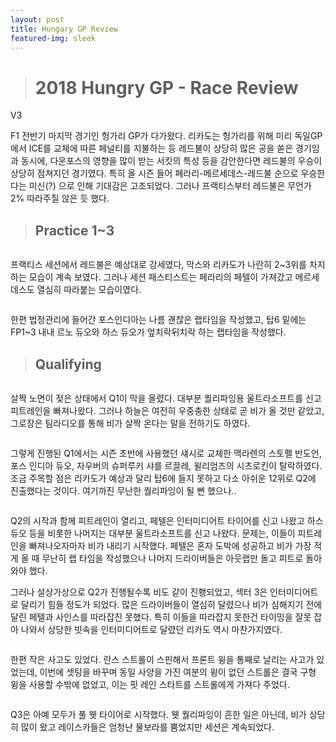```yaml
---
layout: post
title: Hungary GP Review
featured-img: sleek
---
```


># 2018 Hungry GP - Race Review





V3

F1 전반기 마지막 경기인 헝가리 GP가 다가왔다. 리카도는 헝가리를 위해 미리 독일GP에서 ICE를 교체에 따른 페널티를 지불하는 등 레드불이 상당히 많은 공을 쏟은 경기임과 동시에, 다운포스의 영향을 많이 받는 서킷의 특성 등을 감안한다면 레드불의 우승이 상당히 점쳐지던 경기였다. 특히 올 시즌 들어 페라리-메르세데스-레드불 순으로 우승한다는 미신(?) 으로 인해 기대감은 고조되었다. 그러나 프랙티스부터 레드불은 무언가 2% 따라주질 않은 듯 했다.





>## Practice 1~3



<image>

프랙티스 세션에서 레드불은 예상대로 강세였다, 막스와 리카도가 나란히 2~3위를 차지하는 모습이 계속 보였다. 그러나 세션 패스티스트는 페라리의 페텔이 가져갔고 메르세데스도 열심히 따라붙는 모습이였다. 



<image>

한편 법정관리에 들어간 포스인디아는 나름 괜찮은 랩타임을 작성했고, 탑6 밑에는 FP1~3 내내 르노 듀오와 하스 듀오가 엎치락뒤치락 하는 랩타임을 작성했다.





>## Qualifying



<image>

살짝 노면이 젖은 상태에서 Q1이 막을 올렸다. 대부분 퀄리파잉용 울트라소프트를 신고 피트레인을 빠져나왔다. 그러나 하늘은 여전히 우중충한 상태로 곧 비가 올 것만 같았고, 그로장은 팀라디오를 통해 비가 살짝 온다는 말을 전하기도 하였다. 



<image>

그렇게 진행된 Q1에서는 시즌 초반에 사용했던 섀시로 교체한 맥라렌의 스토펠 반도언, 포스 인디아 듀오, 자우버의 슈퍼루키 샤를 르끌레, 윌리엄즈의 시츠로킨이 탈락하였다. 조금 주목할 점은 리카도가 예상과 달리 탑6에 들지 못하고 다소 아쉬운 12위로 Q2에 진출했다는 것이다. 여기까진 무난한 퀄리파잉이 될 뻔 했으나..



<image>

Q2의 시작과 함께 피트레인이 열리고, 페텔은 인터미디어트 타이어를 신고 나왔고 하스 듀오 등을 비롯한 나머지는 대부분 울트라소프트를 신고 나왔다. 문제는, 이들이 피트레인을 빠져나오자마자 비가 내리기 시작했다. 페텔은 혼자 도박에 성공하고 비가 가장 적게 올 때 무난히 랩 타임을 작성했으나 나머지 드라이버들은 아웃랩만 돌고 피트로 돌아와야 했다. 



그러나 설상가상으로 Q2가 진행될수록 비도 같이 진횅되었고, 섹터 3은 인터미디어트로 달리기 힘들 정도가 되었다. 많은 드라이버들이 열심히 달렸으나 비가 심해지기 전에 달린 페텔과 사인스를 따라잡진 못했다. 특히 이들을 따라잡지 못한건 타이밍을 잘못 잡아 나와서 상당한 빗속을 인터미디어트로 달렸던 리카도 역시 마찬가지였다.



<image>

한편 작은 사고도 있었다. 란스 스트롤이 스핀해서 프론트 윙을 통째로 날리는 사고가 있었는데, 이번에 셋팅을 바꾸며 동일 사양을 가진 여분의 윙이 없던 스트롤은 결국 구형 윙을 사용할 수밖에 없었고, 이는 핏 레인 스타트를 스트롤에게 가져다 주었다.



<image>

Q3은 아예 모두가 풀 웻 타이어로 시작했다. 웻 퀄리파잉이 흔한 일은 아닌데, 비가 상당히 많이 왔고 레이스카들은 엄청난 물보라를 뿜었지만 세션은 계속되었다. 